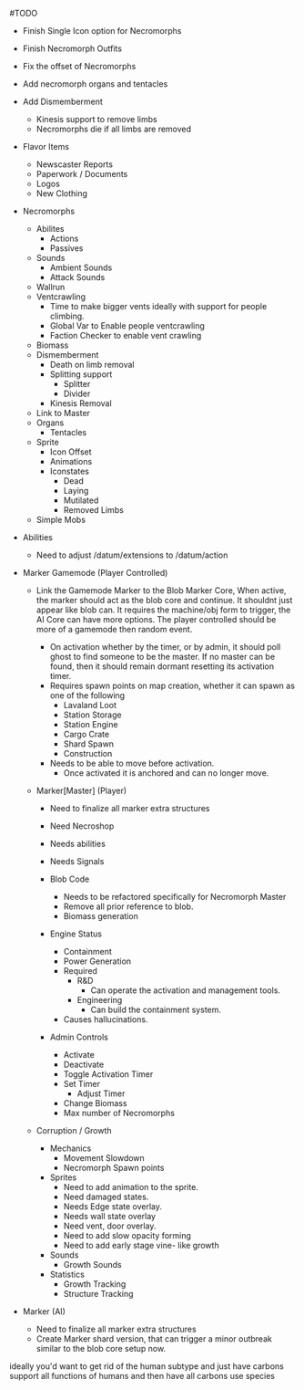 #TODO
-  Finish Single Icon option for Necromorphs
-  Finish Necromorph Outfits
-  Fix the offset of Necromorphs
-  Add necromorph organs and tentacles
-  Add Dismemberment
	-  Kinesis support to remove limbs
	-  Necromorphs die if all limbs are removed

- Flavor Items
	- Newscaster Reports
	- Paperwork / Documents
	- Logos
	- New Clothing

-  Necromorphs
	-  Abilites
		-  Actions
		-  Passives
	-  Sounds
		-  Ambient Sounds
		-  Attack Sounds
	-  Wallrun
	-  Ventcrawling
		- Time to make bigger vents ideally with support for people climbing.
		- Global Var to Enable people ventcrawling
		- Faction Checker to enable vent crawling
	-  Biomass
	-  Dismemberment
		-  Death on limb removal 
		-  Splitting support 
			-  Splitter
			-  Divider
		-  Kinesis Removal
	-  Link to Master
	-  Organs
		-  Tentacles
	-  Sprite
		-  Icon Offset
		-  Animations
		-  Iconstates
			-  Dead
			-  Laying
			-  Mutilated
			-  Removed Limbs
	-  Simple Mobs

-  Abilities
	-  Need to adjust /datum/extensions to /datum/action



- Marker Gamemode (Player Controlled)

	- Link the Gamemode Marker to the Blob Marker Core, When active, the marker should act as the blob core and continue.  It shouldnt just appear like blob can. It requires the machine/obj form to trigger, the AI Core can have more options. The player controlled should be more of a gamemode then random event. 
		- On activation whether by the timer, or by admin, it should poll ghost to find someone to be the master. If no master can be found, then it should remain dormant resetting its activation timer. 
		- Requires spawn points on map creation, whether it can spawn as one of the following
			- Lavaland Loot
			- Station Storage
			- Station Engine
			- Cargo Crate
			- Shard Spawn
			- Construction
		- Needs to be able to move before activation.
			- Once activated it is anchored and can no longer move.

	-  Marker[Master] (Player)
		-  Need to finalize all marker extra structures
		-  Need Necroshop
		-  Needs abilities
		-  Needs Signals
		-  Blob Code
			-  Needs to be refactored specifically for Necromorph Master
			-  Remove all prior reference to blob.
			-  Biomass generation 
		- Engine Status
			- Containment
			- Power Generation
			- Required
				- R&D
					- Can operate the activation and management tools.
				- Engineering
					- Can build the containment system.
			- Causes hallucinations.
		
		- Admin Controls
			- Activate
			- Deactivate
			- Toggle Activation Timer
			- Set Timer
				- Adjust Timer
			- Change Biomass
			- Max number of Necromorphs

	-  Corruption / Growth
		-  Mechanics
			-  Movement Slowdown
			- Necromorph Spawn points
		-  Sprites
			-  Need to add animation to the sprite. 
			-  Need damaged states.
			-  Needs Edge state overlay.
			-  Needs wall state overlay
			-  Need vent, door overlay.
			-  Need to add slow opacity forming
			-  Need to add early stage vine- like growth
		-  Sounds
			-  Growth Sounds
		- Statistics
			- Growth Tracking
			- Structure Tracking
			

-  Marker (AI)
	-  Need to finalize all marker extra structures
	- Create Marker shard version, that can trigger a minor outbreak similar to the blob core setup now. 


ideally you'd want to get rid of the human subtype
and just have carbons support all functions of humans
and then have all carbons use species
